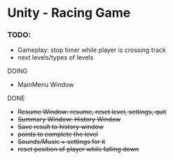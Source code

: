 # Unity - Racing Game

### **TODO:**
- Gameplay: stop timer while player is crossing track
- next levels/types of levels

DOING
- MainMenu Window

DONE
- ~~Resume Window: resume, reset level, settings, quit~~
- ~~Summary Window: History Window~~
- ~~Save result to history window~~
- ~~points to complete the level~~
- ~~Sounds/Music + settings for it~~
- ~~reset position of player while falling down~~